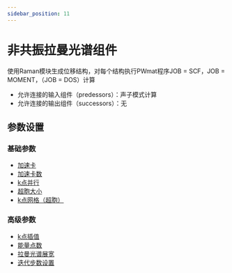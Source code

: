 ```yaml
---
sidebar_position: 11
---
```


# 非共振拉曼光谱组件
使用Raman模块生成位移结构，对每个结构执行PWmat程序JOB = SCF，JOB = MOMENT，（JOB = DOS）计算

- 允许连接的输入组件（predessors）：声子模式计算
- 允许连接的输出组件（successors）：无

## 参数设置

### 基础参数

- [加速卡](/next/Q-Flow/模拟/计算参数/qflow_parameters_gpu/)
- [加速卡数](/next/Q-Flow/模拟/计算参数/qflow_parameters_gpu_number/)
- [k点并行](/next/Q-Flow/模拟/计算参数/qflow_parameters_kpara/)
- [超胞大小](/next/Q-Flow/模拟/计算参数/qflow_parameters_kmesh_supercell/)
- [k点网格（超胞）](/next/Q-Flow/模拟/计算参数/qflow_parameters_kmesh_supercell/)

### 高级参数
- [k点插值](/next/Q-Flow/模拟/计算参数/qflow_parameters_interpolation/)
- [能量点数](/next/Q-Flow/模拟/计算参数/qflow_parameters_raman/)
- [拉曼光谱展宽](/next/Q-Flow/模拟/计算参数/qflow_parameters_raman/)
- [迭代步数设置](/next/Q-Flow/模拟/计算参数/qflow_parameters_iteration/)
